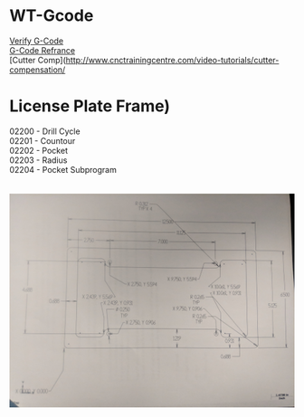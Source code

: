# WT-Gcode
[Verify G-Code](https://nraynaud.github.io/webgcode/)<br />
[G-Code Refrance](http://www.helmancnc.com/)<br />
[Cutter Comp](http://www.cnctrainingcentre.com/video-tutorials/cutter-compensation/
# License Plate Frame)<br />

02200 - Drill Cycle <br />
02201 - Countour <br />
02202 - Pocket <br />
02203 - Radius <br />
02204 - Pocket Subprogram<br />
<br /><br />
![alt text](IMG_20180912_091057.jpg)
